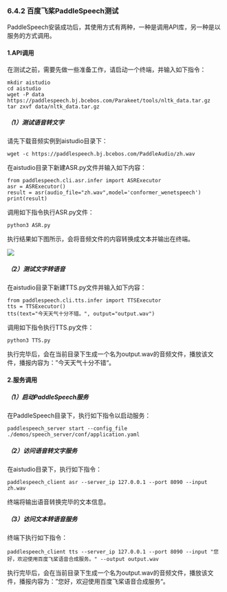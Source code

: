 ### 6.4.2 百度飞桨PaddleSpeech测试

PaddleSpeech安装成功后，其使用方式有两种，一种是调用API库，另一种是以服务的方式调用。

#### 1.API调用

在测试之前，需要先做一些准备工作，请启动一个终端，并输入如下指令：

```
mkdir aistudio
cd aistudio
wget -P data https://paddlespeech.bj.bcebos.com/Parakeet/tools/nltk_data.tar.gz
tar zxvf data/nltk_data.tar.gz
```

##### （1）测试语音转文字

请先下载音频实例到aistudio目录下：

```
wget -c https://paddlespeech.bj.bcebos.com/PaddleAudio/zh.wav
```

在aistudio目录下新建ASR.py文件并输入如下内容：

```
from paddlespeech.cli.asr.infer import ASRExecutor
asr = ASRExecutor()
result = asr(audio_file="zh.wav",model='conformer_wenetspeech')
print(result)
```

调用如下指令执行ASR.py文件：

```
python3 ASR.py
```

执行结果如下图所示，会将音频文件的内容转换成文本并输出在终端。

![](/assets/6.4.2_语音转文字.png)

##### （2）测试文字转语音

在aistudio目录下新建TTS.py文件并输入如下内容：

```
from paddlespeech.cli.tts.infer import TTSExecutor
tts = TTSExecutor()
tts(text="今天天气十分不错。", output="output.wav")
```

调用如下指令执行TTS.py文件：

```
python3 TTS.py
```

执行完毕后，会在当前目录下生成一个名为output.wav的音频文件，播放该文件，播报内容为：”今天天气十分不错“。

#### 2.服务调用

##### （1）启动PaddleSpeech服务

在PaddleSpeech目录下，执行如下指令以启动服务：

```
paddlespeech_server start --config_file ./demos/speech_server/conf/application.yaml
```

##### （2）**访问语音转文字服务**

在aistudio目录下，执行如下指令：

```
paddlespeech_client asr --server_ip 127.0.0.1 --port 8090 --input zh.wav
```

终端将输出语音转换完毕的文本信息。

##### （3）**访问文本转语音服务**

终端下执行如下指令：

```
paddlespeech_client tts --server_ip 127.0.0.1 --port 8090 --input "您好，欢迎使用百度飞桨语音合成服务。" --output output.wav
```

执行完毕后，会在当前目录下生成一个名为output.wav的音频文件，播放该文件，播报内容为：”您好，欢迎使用百度飞桨语音合成服务“。

